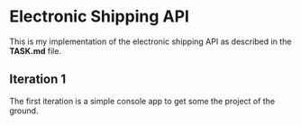 # Electronic Shipping API

This is my implementation of the electronic shipping API as described in the **TASK.md** file.

## Iteration 1
The first iteration is a simple console app to get some the project of the ground.